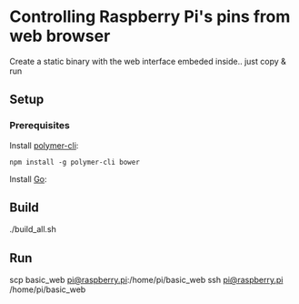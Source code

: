 # Controlling Raspberry Pi's pins from web browser

Create a static binary with the web interface embeded inside.. just copy & run

## Setup

### Prerequisites

Install [polymer-cli](https://github.com/Polymer/polymer-cli):

    npm install -g polymer-cli bower

Install [Go](https://golang.org/doc/install):

## Build

./build_all.sh


## Run

scp basic_web pi@raspberry.pi:/home/pi/basic_web
ssh pi@raspberry.pi /home/pi/basic_web
